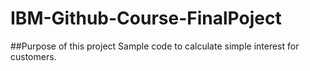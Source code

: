 # IBM-Github-Course-FinalPoject

##Purpose of this project
Sample code to calculate simple interest for customers.
